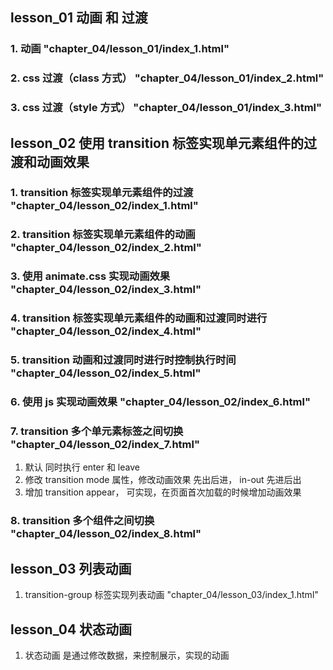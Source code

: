 ## lesson_01 动画 和 过渡
### 1. 动画  "chapter_04/lesson_01/index_1.html"
### 2. css 过渡（class 方式）  "chapter_04/lesson_01/index_2.html"
### 3. css 过渡（style 方式）  "chapter_04/lesson_01/index_3.html"

## lesson_02 使用 transition 标签实现单元素组件的过渡和动画效果
### 1. transition 标签实现单元素组件的过渡 "chapter_04/lesson_02/index_1.html"
### 2. transition 标签实现单元素组件的动画 "chapter_04/lesson_02/index_2.html"
### 3. 使用 animate.css 实现动画效果 "chapter_04/lesson_02/index_3.html"
### 4. transition 标签实现单元素组件的动画和过渡同时进行 "chapter_04/lesson_02/index_4.html"
### 5. transition 动画和过渡同时进行时控制执行时间 "chapter_04/lesson_02/index_5.html"
### 6. 使用 js 实现动画效果 "chapter_04/lesson_02/index_6.html"
### 7. transition 多个单元素标签之间切换 "chapter_04/lesson_02/index_7.html"
1. 默认 同时执行 enter 和 leave
2. 修改 transition mode 属性，修改动画效果  <transition mode="out-in">  先出后进， in-out 先进后出
3. 增加 transition appear， 可实现，在页面首次加载的时候增加动画效果
### 8. transition 多个组件之间切换 "chapter_04/lesson_02/index_8.html"

## lesson_03 列表动画
1. transition-group 标签实现列表动画 "chapter_04/lesson_03/index_1.html"

## lesson_04 状态动画
1. 状态动画 是通过修改数据，来控制展示，实现的动画